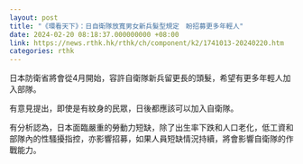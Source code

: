 ```yaml
---
layout: post
title: "《環看天下》：日自衛隊放寬男女新兵髮型規定　盼招募更多年輕人"
date: 2024-02-20 08:18:37.000000000 +08:00
link: https://news.rthk.hk/rthk/ch/component/k2/1741013-20240220.htm
categories: rthk
---
```


日本防衛省將會從4月開始，容許自衛隊新兵留更長的頭髮，希望有更多年輕人加入部隊。

有意見提出，即使是有紋身的民眾，日後都應該可以加入自衛隊。

有分析認為，日本面臨嚴重的勞動力短缺，除了出生率下跌和人口老化，低工資和部隊內的性騷擾指控，亦影響招募，如果人員短缺情況持續，將會影響自衛隊的作戰能力。
